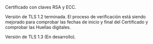 Certificado con claves RSA y ECC.

Versión de TLS 1.2 terminada. El proceso de verificación está siendo mejorado para comprobar las fechas de inicio y final
del Certificado y comprobar las Huellas digitales.

Versión de TLS 1.3 (En desarrollo).